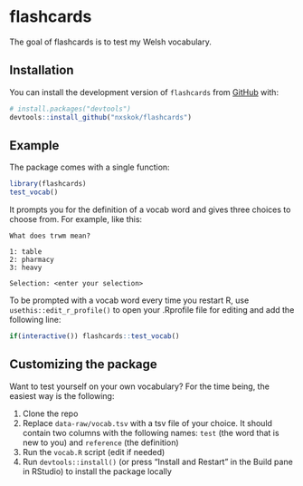 
<!-- README.md is generated from README.Rmd. Please edit that file -->

# flashcards

<!-- badges: start -->

<!-- badges: end -->

The goal of flashcards is to test my Welsh vocabulary.

## Installation

You can install the development version of `flashcards` from
[GitHub](https://github.com/) with:

``` r
# install.packages("devtools")
devtools::install_github("nxskok/flashcards")
```

## Example

The package comes with a single function:

``` r
library(flashcards)
test_vocab()
```

It prompts you for the definition of a vocab word and gives three
choices to choose from. For example, like this:

    What does trwm mean? 
    
    1: table
    2: pharmacy
    3: heavy
    
    Selection: <enter your selection>

To be prompted with a vocab word every time you restart R, use
`usethis::edit_r_profile()` to open your .Rprofile file for editing and
add the following line:

``` r
if(interactive()) flashcards::test_vocab()
```

## Customizing the package

Want to test yourself on your own vocabulary? For the time being, the
easiest way is the following:

1.  Clone the repo
2.  Replace `data-raw/vocab.tsv` with a tsv file of your choice. It
    should contain two columns with the following names: `test` (the
    word that is new to you) and `reference` (the definition)
3.  Run the `vocab.R` script (edit if needed)
4.  Run `devtools::install()` (or press “Install and Restart” in the
    Build pane in RStudio) to install the package locally
